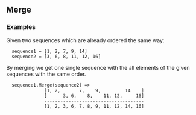 ## Merge

### Examples

Given two sequences which are already ordered the same way:

```
  sequence1 = [1, 2, 7, 9, 14]
  sequence2 = [3, 6, 8, 11, 12, 16]
```

By merging we get one single sequence with the all elements of the given sequences with the same order.
  
```
  sequence1.Merge(sequence2) => 
              [1, 2,       7,    9,         14    ]
              [      3, 6,    8,    11, 12,     16]
              -------------------------------------
              [1, 2, 3, 6, 7, 8, 9, 11, 12, 14, 16]
```
